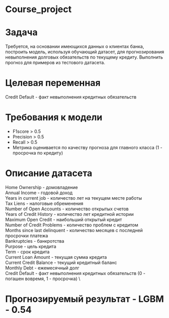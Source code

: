 # Course_project
# Задача
Требуется, на основании имеющихся данных о клиентах банка, построить модель, используя обучающий датасет, для прогнозирования невыполнения долговых обязательств по текущему кредиту. Выполнить прогноз для примеров из тестового датасета.

# Целевая переменная
Credit Default - факт невыполнения кредитных обязательств

# Требования к модели
- F1score > 0.5
- Precision > 0.5
- Recall > 0.5
- Метрика оценивается по качеству прогноза для главного класса (1 - просрочка по кредиту)
# Описание датасета
Home Ownership - домовладение \
Annual Income - годовой доход \
Years in current job - количество лет на текущем месте работы \
Tax Liens - налоговые обременения \
Number of Open Accounts - количество открытых счетов \
Years of Credit History - количество лет кредитной истории \
Maximum Open Credit - наибольший открытый кредит \
Number of Credit Problems - количество проблем с кредитом \
Months since last delinquent - количество месяцев с последней просрочки платежа \
Bankruptcies - банкротства \
Purpose - цель кредита \
Term - срок кредита \
Current Loan Amount - текущая сумма кредита \
Current Credit Balance - текущий кредитный баланс \
Monthly Debt - ежемесячный долг \
Credit Default - факт невыполнения кредитных обязательств (0 - погашен вовремя, 1 - просрочка) \

# Прогнозируемый результат - LGBM - 0.54
